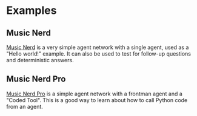 # Examples

## Music Nerd

[Music Nerd](./examples/music_nerd.md) is a very simple agent network with a single agent,
used as a "Hello world!" example. It can also be used to test for follow-up questions and deterministic answers.

## Music Nerd Pro

[Music Nerd Pro](./examples/music_nerd_pro.md) is a simple agent network with a frontman agent and a "Coded Tool".
This is a good way to learn about how to call Python code from an agent.
